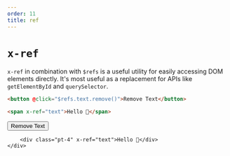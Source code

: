 ```yaml
---
order: 11
title: ref
---
```


# `x-ref`

`x-ref` in combination with `$refs` is a useful utility for easily accessing DOM elements directly. It's most useful as a replacement for APIs like `getElementById` and `querySelector`.

```html
<button @click="$refs.text.remove()">Remove Text</button>

<span x-ref="text">Hello 👋</span>
```

<!-- START_VERBATIM -->
<div class="demo">
    <div x-data>
        <button @click="$refs.text.remove()">Remove Text</button>

        <div class="pt-4" x-ref="text">Hello 👋</div>
    </div>
</div>
<!-- END_VERBATIM -->
